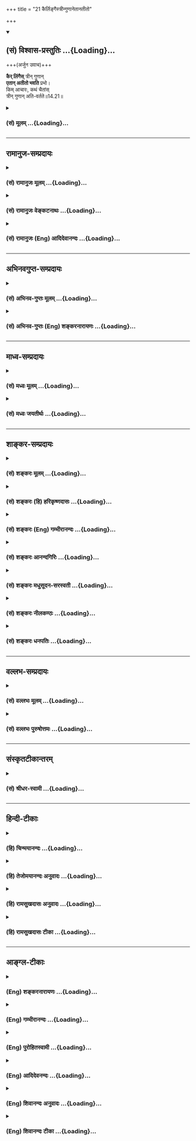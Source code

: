 +++
title = "21 कैर्लिङ्गैस्त्रीन्गुणानेतानतीतो"

+++
<div class="js_include" newlevelforh1="2" title="(सं) विश्वास-प्रस्तुतिः" unfilled url="/purANam_vaiShNavam/mahAbhAratam/06-bhIShma-parva/03-bhagavad-gItA-parva/saMskRtam/vishvAsa-prastutiH/14_guNa-traya-vibhAga-y/21_kairlingaistrIngu.md">
<details open><summary><h2>(सं) विश्वास-प्रस्तुतिः ...{Loading}...</h2></summary>

+++(अर्जुन उवाच)+++


**कैर् लिंगैस्** त्रीन् गुणान्  
**एतान् अतीतो भवति** प्रभो।  
किम् आचारः, कथं चैतांस्  
त्रीन् गुणान् अति-वर्तते॥14.21॥
</details>
</div>
<div class="js_include collapsed" newlevelforh1="3" title="(सं) मूलम्" unfilled url="/purANam_vaiShNavam/mahAbhAratam/06-bhIShma-parva/03-bhagavad-gItA-parva/saMskRtam/mUlam/14_guNa-traya-vibhAga-y/21_kairlingaistrIngu.md">
<details><summary><h3>(सं) मूलम् ...{Loading}...</h3></summary>

अर्जुन उवाच  
कैर्लिंगैस्त्रीन्गुणानेतानतीतो भवति प्रभो।  
किमाचारः कथं चैतांस्त्रीन्गुणानतिवर्तते।।14.21।।
</details>
</div>


_________________
## रामानुज-सम्प्रदायः
<div class="js_include collapsed" newlevelforh1="3" title="(सं) रामानुजः मूलम्" unfilled url="/purANam_vaiShNavam/mahAbhAratam/06-bhIShma-parva/03-bhagavad-gItA-parva/saMskRtam/rAmAnujaH/mUlam/14_guNa-traya-vibhAga-y/21_kairlingaistrIngu.md">
<details><summary><h3>(सं) रामानुजः मूलम् ...{Loading}...</h3></summary>

।।14.21।। अर्जुन उवाच -- सत्त्वादीन् **त्रीन् गुणान् एतान् अतीतः कैः
लिङ्गैः** कैः लक्षणैः उपलक्षितो **भवति किमाचारः** केन आचारेण युक्तः असौ
अस्य स्वरूपावगतेः लिङ्गभूताचारः कीदृशः इत्यर्थः। **कथं च एतान्**
केनोपायेन सत्त्वादीन् **त्रीन् गुणान् अतिवर्तते**

</details>
</div>
<div class="js_include collapsed" newlevelforh1="3" title="(सं) रामानुजः वेङ्कटनाथः" unfilled url="/purANam_vaiShNavam/mahAbhAratam/06-bhIShma-parva/03-bhagavad-gItA-parva/saMskRtam/rAmAnujaH/venkaTanAthaH/14_guNa-traya-vibhAga-y/21_kairlingaistrIngu.md">
<details><summary><h3>(सं) रामानुजः वेङ्कटनाथः ...{Loading}...</h3></summary>

  
  
।।14.21।। अत्र स्वावस्थानिरूपणाद्यर्थमर्जुनप्रश्नमवतारयति --
अथेति। कैर्लिङ्गैःकिमाचारः
इत्यनयोरान्तरबाह्यरूपोपलक्षणपरत्वादेकराशित्वंकथं च इत्युपायस्य
पृथक्प्रश्नश्चेत्यभिप्रेत्याहस्वरूपसूचनाचारप्रकारं गुणात्ययहेतुं चेति।
लिङ्गशब्दस्य वेषादावपि प्रयोगात्तस्य चन लिङ्गं धर्मकारणम् इति
गुणातीतोपलक्षणत्वायोगात्
आन्तरशमाद्यसाधारणधर्मविवक्षामभिप्रेत्याहकैर्लक्षणैरिति। किमाचारः इत्यस्य
कोऽस्याचार इति बहुव्रीहिमभिप्रेत्याहकेनाचारेण युक्तोऽसाविति।
अत्राचारशब्दस्याव्यभिचारिबाह्यलिङ्गपरतामाहअस्य स्वरूपावगतेर्लिङ्गभूतेति।
यद्यपि स्वसंवेद्यैरान्तरैः स्वस्मिन् गुणात्ययः प्रतीयेत; तथापि परेषु
बाह्यैराचारैस्तदनुमानमिति तदर्थं पृथक्प्रश्न इति भावः।
कथंशब्दस्यात्रोपायभूतप्रकारपरतायाः प्रतिवचनप्रकारेणावगतत्वात्
प्रतिक्षेपपरतामनुष्ठानबाह्यफलदशाप्रकारपरतां च व्युदस्यति --
केनोपायेनेति।  
  

</details>
</div>
<div class="js_include collapsed" newlevelforh1="3" title="(सं) रामानुजः (Eng) आदिदेवानन्दः" unfilled url="/purANam_vaiShNavam/mahAbhAratam/06-bhIShma-parva/03-bhagavad-gItA-parva/saMskRtam/rAmAnujaH/english/AdidevAnandaH/14_guNa-traya-vibhAga-y/21_kairlingaistrIngu.md">
<details><summary><h3>(सं) रामानुजः (Eng) आदिदेवानन्दः ...{Loading}...</h3></summary>

14.21 Arjuna said By what signs, namely, distinguishing features, is a
man who has crossed beyond these three Gunas, Sattva and the rest,
characterised; What is his behaviour; With what kind of behaviour is he
associated and how does it serve as a sign for knowing his state; Such
is the meaning. How does he, i.e., by what means does he cross beyond
the three Gunas, the Sattva and the rest;

</details>
</div>


_________________
## अभिनवगुप्त-सम्प्रदायः
<div class="js_include collapsed" newlevelforh1="3" title="(सं) अभिनव-गुप्तः मूलम्" unfilled url="/purANam_vaiShNavam/mahAbhAratam/06-bhIShma-parva/03-bhagavad-gItA-parva/saMskRtam/abhinava-guptaH/mUlam/14_guNa-traya-vibhAga-y/21_kairlingaistrIngu.md">
<details><summary><h3>(सं) अभिनव-गुप्तः मूलम् ...{Loading}...</h3></summary>

।।14.21।। कैरिति। ननु +++(S ननु यदि देही ननु कथं देही गुणा N ननु देही कथं
गुणा -- )+++ यदि अयं देही; तत् कथं गुणातीतो भवति सर्वथैव हि कयाचित्
चित्तवृत्त्या वर्तते; सा च त्रैगुण्यादन्यतमा अवश्यं भवति। अनेन
अभिप्रायेण पृच्छति अर्जुनः।

</details>
</div>
<div class="js_include collapsed" newlevelforh1="3" title="(सं) अभिनव-गुप्तः (Eng) शङ्करनारायणः" unfilled url="/purANam_vaiShNavam/mahAbhAratam/06-bhIShma-parva/03-bhagavad-gItA-parva/saMskRtam/abhinava-guptaH/english/shankaranArAyaNaH/14_guNa-traya-vibhAga-y/21_kairlingaistrIngu.md">
<details><summary><h3>(सं) अभिनव-गुप्तः (Eng) शङ्करनारायणः ...{Loading}...</h3></summary>

14.21 Kaih etc. But, if he has a body then how could he have transcended
the Strands ; He lives certainly in one way or other with some mental
modification, which is necessarily one a among the three Strands, With
this intention Arjuna raises the estion. Now \[by way of giving\] answer
-

</details>
</div>


_________________
## माध्व-सम्प्रदायः
<div class="js_include collapsed" newlevelforh1="3" title="(सं) मध्वः मूलम्" unfilled url="/purANam_vaiShNavam/mahAbhAratam/06-bhIShma-parva/03-bhagavad-gItA-parva/saMskRtam/madhvaH/mUlam/14_guNa-traya-vibhAga-y/21_kairlingaistrIngu.md">
<details><summary><h3>(सं) मध्वः मूलम् ...{Loading}...</h3></summary>

।।14.21।। Sri Madhvacharya did not comment on this sloka.

</details>
</div>
<div class="js_include collapsed" newlevelforh1="3" title="(सं) मध्वः जयतीर्थः" unfilled url="/purANam_vaiShNavam/mahAbhAratam/06-bhIShma-parva/03-bhagavad-gItA-parva/saMskRtam/madhvaH/jayatIrthaH/14_guNa-traya-vibhAga-y/21_kairlingaistrIngu.md">
<details><summary><h3>(सं) मध्वः जयतीर्थः ...{Loading}...</h3></summary>

।।14.21।। Sri Jayatirtha did not comment on this sloka.

</details>
</div>


_________________
## शाङ्कर-सम्प्रदायः
<div class="js_include collapsed" newlevelforh1="3" title="(सं) शङ्करः मूलम्" unfilled url="/purANam_vaiShNavam/mahAbhAratam/06-bhIShma-parva/03-bhagavad-gItA-parva/saMskRtam/shankaraH/mUlam/14_guNa-traya-vibhAga-y/21_kairlingaistrIngu.md">
<details><summary><h3>(सं) शङ्करः मूलम् ...{Loading}...</h3></summary>

।।14.21।। --,**कैः लिङ्गैः** चिह्नैः **त्रीन् एतान्** व्याख्यातान्
**गुणान् अतीतः** अतिक्रान्तः **भवति प्रभो; किमाचारः** कः अस्य आचारः इति
किमाचारः **कथं** केन च प्रकारेण **एतान् त्रीन् गुणान् अतिवर्तते** अतीत्य
वर्तते।। गुणातीतस्य लक्षणं गुणातीतत्वोपायं च अर्जुनेन पृष्टः अस्मिन्
श्लोके प्रश्नद्वयार्थं प्रतिवचनं श्रीभगवान् उवाच। यत् तावत् कैः लिङ्गैः
युक्तो गुणातीतो भवति इति; तत् शृणु --,**श्रीभगवानुवाच --,**

</details>
</div>
<div class="js_include collapsed" newlevelforh1="3" title="(सं) शङ्करः (हि) हरिकृष्णदासः" unfilled url="/purANam_vaiShNavam/mahAbhAratam/06-bhIShma-parva/03-bhagavad-gItA-parva/saMskRtam/shankaraH/hindI/harikRShNadAsaH/14_guNa-traya-vibhAga-y/21_kairlingaistrIngu.md">
<details><summary><h3>(सं) शङ्करः (हि) हरिकृष्णदासः ...{Loading}...</h3></summary>

।।14.21।। ( शरीरधारी जीव ) जीता हुआ ही गुणोंको अतिक्रम करके अमृतका अनुभव
करता है इस प्रश्नबीजको पाकर अर्जुन बोला --, हे प्रभो इन पूर्ववर्णित
तीनों गुणोंसे अतीत -- पार हुआ पुरुष किनकिन लक्षणोंसे युक्त होता है और वह
कैसे आचरणवाला होता है अर्थात् उसके आचरण कैसे होते हैं तथा किस प्रकारसे (
किस उपायसे ) मनुष्य इन तीनों गुणोंसे अतीत हो सकता है।

</details>
</div>
<div class="js_include collapsed" newlevelforh1="3" title="(सं) शङ्करः (Eng) गम्भीरानन्दः" unfilled url="/purANam_vaiShNavam/mahAbhAratam/06-bhIShma-parva/03-bhagavad-gItA-parva/saMskRtam/shankaraH/english/gambhIrAnandaH/14_guNa-traya-vibhAga-y/21_kairlingaistrIngu.md">
<details><summary><h3>(सं) शङ्करः (Eng) गम्भीरानन्दः ...{Loading}...</h3></summary>

14.21 Prabho, O Lord; kaih, by what; lingaih, signs; bhavati, is one
(known); atitah, who has gone beyond; etan, these; trin, three; gunan,
alities that have been explained; Kim, what; is his acarah, behaviour;
ca, and; katham, how, in what way; ativartate, does he transcend; \[Ast.
adds here, 'atitya vartate, (in what way) does he exist after
transcending (the three alities);'-Tr.\] etan, these; trin, three;
gunan, alities; In this verse the signs of one who has gone beyond the
alities, and the means of transcending them have been asked by Arjuna.
By way of replying to the two estions, the Lord said: 'As for the
estion, 'With what sings does one who has gone beyond the alities become
endowed with;", listen to them:'

</details>
</div>
<div class="js_include collapsed" newlevelforh1="3" title="(सं) शङ्करः आनन्दगिरिः" unfilled url="/purANam_vaiShNavam/mahAbhAratam/06-bhIShma-parva/03-bhagavad-gItA-parva/saMskRtam/shankaraH/AnandagiriH/14_guNa-traya-vibhAga-y/21_kairlingaistrIngu.md">
<details><summary><h3>(सं) शङ्करः आनन्दगिरिः ...{Loading}...</h3></summary>

।।14.21।। सम्यग्धीफलं गुणातिक्रमपूर्वकममृतत्वमुक्तं श्रुत्वा मुक्तस्य
लक्षणं वक्तव्यमिति प्रकृतं विवक्षित्वा प्रश्नमुत्थापयति --
**जीवन्नेवेति।** ये व्याख्याताः सत्त्वादयो
गुणास्तत्परिणामभूतानध्यासानतिक्रान्तः सन्कैर्लिङ्गैर्ज्ञातो भवतीति तानि
वक्तव्यानि सिद्ध्यर्थं पूर्वमनुष्ठेयानि पश्चादयत्नलभ्यानि लिङ्गानि; कानि
तानीति पृच्छति -- **कैरिति।** यथेष्टचेष्टाव्यावृत्त्यर्थं प्रश्नान्तरं
-- **किमाचार इति।** ज्ञानस्य गुणात्ययोपायस्योक्तत्वादुपायप्रकारजिज्ञासया
प्रश्नान्तरं -- **कथमिति।**

</details>
</div>
<div class="js_include collapsed" newlevelforh1="3" title="(सं) शङ्करः मधुसूदन-सरस्वती" unfilled url="/purANam_vaiShNavam/mahAbhAratam/06-bhIShma-parva/03-bhagavad-gItA-parva/saMskRtam/shankaraH/madhusUdana-sarasvatI/14_guNa-traya-vibhAga-y/21_kairlingaistrIngu.md">
<details><summary><h3>(सं) शङ्करः मधुसूदन-सरस्वती ...{Loading}...</h3></summary>

।।14.21।। गुणानेतानतीत्य जीवन्नैवामृतमश्नुत इत्येतच्छ्रुत्वा गुणातीतस्य
लक्षणं चाचारं गुणातीतत्वोपायं च सम्यग्बुभुत्समानः अर्जुन उवाच --
एतान्गुणानतीतो यः स कैर्लिङ्गैर्विशिष्टो भवति यैर्लिङ्गैः स ज्ञातुं
शक्यस्तानि मे ब्रूहीत्येकः प्रश्नः। प्रभुत्वाद्भृत्यदुःखं भगवतैव
निवारणीयमिति सूचयन्संबोधयति प्रभो इति। क आचारोऽस्येति किमाचारः किं
यथेष्टचेष्टः किंवा नियन्त्रित इति द्वितीयः प्रश्नः। कथंच केन च प्रकारेण
एतांस्त्रीन्गुणानतिवर्ततेऽतिक्रमतीति गुणातीतत्वोपायः क इति तृतीयः
प्रश्नः।

</details>
</div>
<div class="js_include collapsed" newlevelforh1="3" title="(सं) शङ्करः नीलकण्ठः" unfilled url="/purANam_vaiShNavam/mahAbhAratam/06-bhIShma-parva/03-bhagavad-gItA-parva/saMskRtam/shankaraH/nIlakaNThaH/14_guNa-traya-vibhAga-y/21_kairlingaistrIngu.md">
<details><summary><h3>(सं) शङ्करः नीलकण्ठः ...{Loading}...</h3></summary>

।।14.21।। प्रकृतितो मुक्तिप्रकारे उक्तेऽथ मुक्तलक्षणानि पृच्छन्नर्जुन
उवाच -- **कैरिति।** कैर्लिङ्गैश्चिह्नैस्त्रीन्गुणानेतान्व्याख्यातानतीतो
भवति पुमान् हे प्रभो; स च किमाचारः कोऽस्याचारः कथं केन च
प्रकारेणैतांस्त्रीन्गुणानतिक्रम्य वर्तते।

</details>
</div>
<div class="js_include collapsed" newlevelforh1="3" title="(सं) शङ्करः धनपतिः" unfilled url="/purANam_vaiShNavam/mahAbhAratam/06-bhIShma-parva/03-bhagavad-gItA-parva/saMskRtam/shankaraH/dhanapatiH/14_guNa-traya-vibhAga-y/21_kairlingaistrIngu.md">
<details><summary><h3>(सं) शङ्करः धनपतिः ...{Loading}...</h3></summary>

।।14.21।। गुणातिक्रमेण सर्वानार्थनिवृत्तिपूर्वकामृतप्राप्तिलक्षणं
सम्यग्ज्ञानफलं भगवतोक्तं श्रुत्वा प्रश्नबीजं प्रतिलभ्य गुणातीतस्य
लक्षणमाचारं गुणातिक्रमेणोपायं च सम्यक् बुभूत्सुरर्जुन उवाच -- कैरिति।
एतानुक्तान् त्रीन् गुणान् कैर्लिङ्गैश्चिह्नैरतीतोऽतिक्रान्तो भवति
कैश्चिह्नैर्गुणातिक्रमणे प्रभुः समर्थो भवतीति सूचयन्संबोधयति प्रभो इति।
अस्मादादिप्रश्नसमाधानेऽतिसमर्थोऽसीति वा संबोधनाशयः। कोऽस्याचार इति
किमाचारः खतं च केन प्रकारेणैतान् त्रीन् गुणान् अतिवर्तते लिङ्गैराचारेण च
गुणातीतस्य लक्षणं गुणातिक्रमोपायं च वदेत्यर्थः।

</details>
</div>


_________________
## वल्लभ-सम्प्रदायः
<div class="js_include collapsed" newlevelforh1="3" title="(सं) वल्लभः मूलम्" unfilled url="/purANam_vaiShNavam/mahAbhAratam/06-bhIShma-parva/03-bhagavad-gItA-parva/saMskRtam/vallabhaH/mUlam/14_guNa-traya-vibhAga-y/21_kairlingaistrIngu.md">
<details><summary><h3>(सं) वल्लभः मूलम् ...{Loading}...</h3></summary>

।।14.21।। अथ गुणातीतस्य लक्षणमाचारं गुणात्ययहेतुं च जिज्ञासुरर्जुन उवाच
-- कैर्लिङ्गैरिति। कैर्लक्षणैस्त्रीन् गुणानतीत उपलक्षितो भवति स किमाचारः
कथं केनोपायेन हेतुरूपेण वा त्रीन् गुणानतिवर्त्तते इति।

</details>
</div>
<div class="js_include collapsed" newlevelforh1="3" title="(सं) वल्लभः पुरुषोत्तमः" unfilled url="/purANam_vaiShNavam/mahAbhAratam/06-bhIShma-parva/03-bhagavad-gItA-parva/saMskRtam/vallabhaH/puruShottamaH/14_guNa-traya-vibhAga-y/21_kairlingaistrIngu.md">
<details><summary><h3>(सं) वल्लभः पुरुषोत्तमः ...{Loading}...</h3></summary>

  
  
।।14.21।। एवमेतांस्त्रीन् गुणानिति भगवतोक्तं; तेनान्येऽपि गुणाः सन्ति;
यैरेतदतिक्रमो भवतीति विचार्याऽर्जुनस्तथैव विज्ञापयति -- कैर्लिङ्गैरिति।
हे प्रभो सर्वकरणसमर्थ कैर्लिङ्गैश्चिह्नैरेतान् बन्धनात्मकांस्त्रीन्
गुणान् अतीतो भवति; अतिक्रमं कृत्वा अलौकिकदेहवान् भवतीत्यर्थः। ततो
देहाप्त्यनन्तरं किमाचारः कीदृगाचारवान् च पुनः एतांस्त्रीन् गुणानतीत्य
कथं केनोपायेन वर्त्तते तं कथयेत्यर्थः।  
  

</details>
</div>


_________________
## संस्कृतटीकान्तरम्
<div class="js_include collapsed" newlevelforh1="3" title="(सं) श्रीधर-स्वामी" unfilled url="/purANam_vaiShNavam/mahAbhAratam/06-bhIShma-parva/03-bhagavad-gItA-parva/saMskRtam/shrIdhara-svAmI/14_guNa-traya-vibhAga-y/21_kairlingaistrIngu.md">
<details><summary><h3>(सं) श्रीधर-स्वामी ...{Loading}...</h3></summary>

।।14.21।। गुणानेतानतीत्यामृतमश्नुत इत्येतच्छ्रुत्वा; गुणातीतस्य
लक्षणमाचारं गुणात्ययोपायं च सम्यग्बुभुत्सुरर्जुन उवाच -- कैर्लिङगैरिति।
हे प्रभो; कैर्लिङ्गैः कीदृशैरात्मन्युत्पन्नैश्चिह्नैर्गुणातीतो देही
भवतीति लक्षणप्रश्नः। क आचारो यस्येति,किमाचारः। कथं वर्तत इत्यर्थः। कथं च
केनोपायेनैतांस्त्रीनपि गुणानतीत्य वर्तते तत्कथयेति।

</details>
</div>


_________________
## हिन्दी-टीकाः
<div class="js_include collapsed" newlevelforh1="3" title="(हि) चिन्मयानन्दः" unfilled url="/purANam_vaiShNavam/mahAbhAratam/06-bhIShma-parva/03-bhagavad-gItA-parva/hindI/chinmayAnandaH/14_guNa-traya-vibhAga-y/21_kairlingaistrIngu.md">
<details><summary><h3>(हि) चिन्मयानन्दः ...{Loading}...</h3></summary>

।।14.21।। दर्शनशास्त्र के प्रारम्भिक अध्ययन के समय की अपरिहार्य कठिनाई
और थकान दूर करने तथा अध्ययन को और अधिक मनोरंजन बनाने के लिये गीता की
रचना संवाद शैली में की गई है। यह स्पष्ट है कि पूर्ण ज्ञानी भगवान्
श्रीकृष्ण और मोहित पुरुष अर्जुन के इस संवाद में; कवि व्यास जी को
तात्त्विक विवेचन के समय भी मानव स्वभाव का विस्मरण नहीं हुआ है। ज्ञानियों
की किसी भी सभा में अर्जुन के प्रश्न बालसुलभ कौतूहल अथवा केवल
बुद्धिचातुर्य के समान प्रतीत होंगे। तथापि जिस धैर्य के साथ भगवान्
श्रीकृष्ण मध्यम बुद्धि के शिष्य के प्रश्नों का उत्तर देते हैं उससे ज्ञात
होता है कि एक ब्रह्मनिष्ठ ज्ञानी पुरुष का यह कर्तव्य है कि उसको संयमी
अथवा नास्तिक लोगों के द्वारा पूछे गये प्रश्नों के उत्तर भी विस्तारपूर्वक
देने चाहिये। यदि ज्ञानदान की ऐसी स्वस्थ परंपरा को प्राप्त करने का सौभाग्य
हमें मिला है; तथापि किसी कारण से; इसे रहस्य बनाये रखने की एक दुष्टभावना
हमारी गौरवमयी संस्कृति की एक स्वस्थ परम्परा को लूटे लिये जा रही है।
तत्त्वज्ञान के सिद्धान्तों को विचार मन्थन के द्वारा जब प्रकाश में नहीं
लाया जाता; तब वे नष्टप्राय होने लगते हैं। प्रत्येक जिज्ञासु शिष्य को यह
स्वतंत्रता है कि सर्वप्रथम तत्त्वज्ञान के सिद्धान्तों को भलीभाँति समझने
के लिये प्रश्न पूछ सके। उन्हें समझने पर ही उनके महत्त्व को पहचाना जा
सकता है। जब तक इस प्रकार की समझ और पहचान नहीं होती तब तक हम उन
सिद्धान्तों को अपने दैनिक जीवन में नहीं जी सकते। हिन्दू दर्शन एक
जीवनपद्धति है; न कि जीवन की ओर देखने का केवल एक दृष्टिकोण। इसलिए आवश्यक
है कि इस ज्ञान को हम अपने जीवन में जियें। यहाँ अर्जुन ने तीन प्रश्न पूछे
हैं (1) तीनों गुणों से अतीत हुये पुरुष के लक्षण क्या हैं जिनसे उसकी
पहचान हो सकती है (2) उसका आचरण किस प्रकार का होगा और (3) किस प्रकार वह
ज्ञानी पुरुष त्रिगुणों से अतीत होकर अपने आत्मवैभव को प्राप्त होता है
इनके उत्तर में भगवान् श्रीकृष्ण सर्वप्रथम त्रिगुणातीत पुरुष के लक्षण
बताते है

</details>
</div>
<div class="js_include collapsed" newlevelforh1="3" title="(हि) तेजोमयानन्दः अनुवादः" unfilled url="/purANam_vaiShNavam/mahAbhAratam/06-bhIShma-parva/03-bhagavad-gItA-parva/hindI/tejomayAnandaH/anuvAdaH/14_guNa-traya-vibhAga-y/21_kairlingaistrIngu.md">
<details><summary><h3>(हि) तेजोमयानन्दः अनुवादः ...{Loading}...</h3></summary>

।।14.21।। अर्जुन ने कहा -- हे प्रभो ! इन तीनो गुणों से अतीत हुआ पुरुष
किन लक्षणों से युक्त होता है ; वह किस प्रकार के आचरण वाला होता है ; और,
वह किस उपाय से इन तीनों गुणों से अतीत होता है।।

</details>
</div>
<div class="js_include collapsed" newlevelforh1="3" title="(हि) रामसुखदासः अनुवादः" unfilled url="/purANam_vaiShNavam/mahAbhAratam/06-bhIShma-parva/03-bhagavad-gItA-parva/hindI/rAmasukhadAsaH/anuvAdaH/14_guNa-traya-vibhAga-y/21_kairlingaistrIngu.md">
<details><summary><h3>(हि) रामसुखदासः अनुवादः ...{Loading}...</h3></summary>

।।14.21।। अर्जुन बोले -- हे प्रभो ! इन तीनों गुणोंसे अतीत हुआ मनुष्य किन
लक्षणोंसे युक्त होता है; उसके आचरण कैसे होते हैं; और इन तीनों गुणोंका
अतिक्रमण कैसे किया जा सकता है;

</details>
</div>
<div class="js_include collapsed" newlevelforh1="3" title="(हि) रामसुखदासः टीका" unfilled url="/purANam_vaiShNavam/mahAbhAratam/06-bhIShma-parva/03-bhagavad-gItA-parva/hindI/rAmasukhadAsaH/TIkA/14_guNa-traya-vibhAga-y/21_kairlingaistrIngu.md">
<details><summary><h3>(हि) रामसुखदासः टीका ...{Loading}...</h3></summary>

।।14.21।।***व्याख्या --***  **कैर्लिङ्गैस्त्रीन्गुणानेतानतीतो भवति
प्रभो --** हे प्रभो मैं यह जानना चाहता हूँ कि जो गुणोंका अतिक्रमण कर
चुका है; ऐसे मनुष्यके क्या लक्षण होते हैं तात्पर्य है कि संसारी मनुष्यकी
अपेक्षा गुणातीत मनुष्यमें ऐसी कौनसी विलक्षणता आ जाती है; जिससे साधारण
व्यक्ति समझ ले कि यह गुणातीत पुरुष है**किमाचारः --** उस गुणातीत मनुष्यके
आचरण कैसे होते हैं अर्थात् साधारण आदमीकी जैसी दिनचर्या और रात्रिचर्या
होती है; गुणातीत मनुष्यकी वैसी ही दिनचर्यारात्रिचर्या होती है या उससे
विलक्षण होती है साधारण आदमीके जैसे आचरण होते हैं जैसा खानपान; रहनसहन;
सोनाजागना होता है; गुणातीत मनुष्यके आचरण; खानपान आदि भी वैसे ही होते हैं
या कुछ विलक्षण होते हैं**कथं चैतांस्त्रीन्गुणानतिवर्तते --** इन तीनों
गुणोंका अतिक्रमण करनेका क्या उपाय है अर्थात् कौनसा साधन करनेसे मनुष्य
गुणातीत हो सकता है  
  
***सम्बन्ध --***  अर्जुनके प्रश्नोंसे पहले प्रश्नके उत्तरमें भगवान्
आगेके दो श्लोकोंमें गुणातीत मनुष्यके लक्षणोंका वर्णन करते हैं।

</details>
</div>


_________________
## आङ्ग्ल-टीकाः
<div class="js_include collapsed" newlevelforh1="3" title="(Eng) शङ्करनारायणः" unfilled url="/purANam_vaiShNavam/mahAbhAratam/06-bhIShma-parva/03-bhagavad-gItA-parva/english/shankaranArAyaNaH/14_guNa-traya-vibhAga-y/21_kairlingaistrIngu.md">
<details><summary><h3>(Eng) शङ्करनारायणः ...{Loading}...</h3></summary>

14.21. Arjuna said O Master ! with what characteristic marks does he,
who has transcended these three Strands, exist ; Of what behaviour is he
; And, how does he pass beyond these three Strands ;

</details>
</div>
<div class="js_include collapsed" newlevelforh1="3" title="(Eng) गम्भीरानन्दः" unfilled url="/purANam_vaiShNavam/mahAbhAratam/06-bhIShma-parva/03-bhagavad-gItA-parva/english/gambhIrAnandaH/14_guNa-traya-vibhAga-y/21_kairlingaistrIngu.md">
<details><summary><h3>(Eng) गम्भीरानन्दः ...{Loading}...</h3></summary>

14.21 Arjuna said O Lord, by what signs is one (known) who has gone
beyond these three alities; What is his behaviour, and how does he
transcend these three alities;

</details>
</div>
<div class="js_include collapsed" newlevelforh1="3" title="(Eng) पुरोहितस्वामी" unfilled url="/purANam_vaiShNavam/mahAbhAratam/06-bhIShma-parva/03-bhagavad-gItA-parva/english/purohitasvAmI/14_guNa-traya-vibhAga-y/21_kairlingaistrIngu.md">
<details><summary><h3>(Eng) पुरोहितस्वामी ...{Loading}...</h3></summary>

14.21 Arjuna asked: My Lord! By what signs can he who has transcended
the Qualities be recognized; How does he act; How does he live beyond
them;

</details>
</div>
<div class="js_include collapsed" newlevelforh1="3" title="(Eng) आदिदेवनन्दः" unfilled url="/purANam_vaiShNavam/mahAbhAratam/06-bhIShma-parva/03-bhagavad-gItA-parva/english/AdidevanandaH/14_guNa-traya-vibhAga-y/21_kairlingaistrIngu.md">
<details><summary><h3>(Eng) आदिदेवनन्दः ...{Loading}...</h3></summary>

14.21 Arjuna said What are the marks of a man who has crossed beyond the
three Gunas; What is his behaviour; And how does he cross beyond the
three Gunas;

</details>
</div>
<div class="js_include collapsed" newlevelforh1="3" title="(Eng) शिवानन्दः अनुवादः" unfilled url="/purANam_vaiShNavam/mahAbhAratam/06-bhIShma-parva/03-bhagavad-gItA-parva/english/shivAnandaH/anuvAdaH/14_guNa-traya-vibhAga-y/21_kairlingaistrIngu.md">
<details><summary><h3>(Eng) शिवानन्दः अनुवादः ...{Loading}...</h3></summary>

14.21 Arjuna said What are the marks of him who has transcended the
three alities, O Lord; What is his conduct and how does he go beyond
these three alities;

</details>
</div>
<div class="js_include collapsed" newlevelforh1="3" title="(Eng) शिवानन्दः टीका" unfilled url="/purANam_vaiShNavam/mahAbhAratam/06-bhIShma-parva/03-bhagavad-gItA-parva/english/shivAnandaH/TIkA/14_guNa-traya-vibhAga-y/21_kairlingaistrIngu.md">
<details><summary><h3>(Eng) शिवानन्दः टीका ...{Loading}...</h3></summary>

14.21 कैः by what; लिंगैः by marks; त्रीन् three; गुणान् Gunas; एतान्
these; अतीतः crossed; भवति becomes; प्रभो O Lord; किमाचारः what (is his)
conduct; कथम् how; च and; एतान् these; त्रीन् three; गुणान् Gunas;
अतिवर्तते goes beyond.Commentary Arjuna said O Lord; by what
characteristics may a man be recognised as having gone beyond the three
alities What is the behaviour of that Trigunatita sage (one who has gone
beyond the three alities) and how does he go beyond the world and is
above the Gunas Tell me that.These are the characteristics of the sage
who has gone beyond the Gunas others should cultivate them.Just as a
king is able to remove the grievances and sorrows of his servants; so
also the Lord is able to remove the sorrows of His devotees. That is the
reason why Arjuna addresses Sri Krishna as Lord and uses the term
Prabhu. By using this word; Arjuna hinted to the Lord that He alone was
capable of relieving his sorrows and pains. (Cf.II.54)

</details>
</div>
